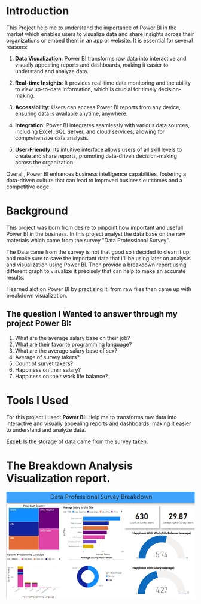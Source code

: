 # Introduction
This Project help me to understand the importance of Power BI in the market which enables users to visualize data and share insights across their organizations or embed them in an app or website. It is essential for several reasons:

1. **Data Visualization**: Power BI transforms raw data into interactive and visually appealing reports and dashboards, making it easier to understand and analyze data.
  
2. **Real-time Insights**: It provides real-time data monitoring and the ability to view up-to-date information, which is crucial for timely decision-making.

3. **Accessibility**: Users can access Power BI reports from any device, ensuring data is available anytime, anywhere.

4. **Integration**: Power BI integrates seamlessly with various data sources, including Excel, SQL Server, and cloud services, allowing for comprehensive data analysis.

5. **User-Friendly**: Its intuitive interface allows users of all skill levels to create and share reports, promoting data-driven decision-making across the organization.

Overall, Power BI enhances business intelligence capabilities, fostering a data-driven culture that can lead to improved business outcomes and a competitive edge.

# Background
This project was born from desire to pinpoint how important and usefull Power BI in the business. In this project analyst the data base on the raw materials which came from the survey "Data Professional Survey".

The Data came from the survey is not that good so i decided to clean it up and make sure to save the important data that i'll be using later on analysis and visualization using Power BI.
Then provide a breakdown report using different graph to visualize it precisely that can help to make an accurate results.

I learned alot on Power BI by practising it, from raw files then came up with breakdown visualization.
## The question I Wanted to answer through my project Power BI:
  1. What are the average salary base on their job?
  2. What are their favorite programming language?
  3. What are the average salary base of sex?
  4. Average of survey takers?
  5. Count of survet takers?
  6. Happiness on their salary?
  7. Happiness on their work life balance?

# Tools I Used
For this project i used:
   **Power BI:** Help me to transforms raw data into interactive and visually appealing reports and dashboards, making it easier to understand and analyze data.
  
  **Excel:** Is the storage of data came from the survey taken.

# The Breakdown Analysis Visualization report.

![Breakdown](assets/breakdown.png)






